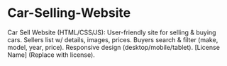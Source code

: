 # Car-Selling-Website
Car Sell Website (HTML/CSS/JS): User-friendly site for selling &amp; buying cars. Sellers list w/ details, images, prices. Buyers search &amp; filter (make, model, year, price). Responsive design (desktop/mobile/tablet).  [License Name] (Replace with license).
